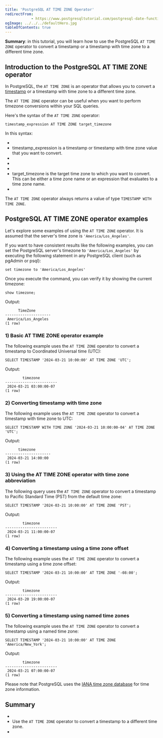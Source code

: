 ```yaml
---
title: 'PostgreSQL AT TIME ZONE Operator'
redirectFrom: 
            - https://www.postgresqltutorial.com/postgresql-date-functions/postgresql-at-time-zone/
ogImage: ../../../defaultHero.jpg
tableOfContents: true
---
```



**Summary**: in this tutorial, you will learn how to use the PostgreSQL `AT TIME ZONE` operator to convert a timestamp or a timestamp with time zone to a different time zone.





## Introduction to the PostgreSQL AT TIME ZONE operator





In PostgreSQL, the `AT TIME ZONE` is an operator that allows you to convert a [timestamp](/docs/postgresql/postgresql-timestamp) or a timestamp with time zone to a different time zone.





The `AT TIME ZONE` operator can be useful when you want to perform timezone conversions within your SQL queries.





Here's the syntax of the `AT TIME ZONE` operator:





```
timestamp_expression AT TIME ZONE target_timezone
```





In this syntax:





- 
- timestamp_expression is a timestamp or timestamp with time zone value that you want to convert.
- 
-
- 
- target_timezone is the target time zone to which you want to convert. This can be either a time zone name or an expression that evaluates to a time zone name.
- 





The `AT TIME ZONE` operator always returns a value of type `TIMESTAMP WITH TIME ZONE`.





## PostgreSQL AT TIME ZONE operator examples





Let's explore some examples of using the `AT TIME ZONE` operator. It is assumed that the server's time zone is `'America/Los_Angeles'`.





If you want to have consistent results like the following examples, you can set the PostgreSQL server's timezone to `'America/Los_Angeles'` by executing the following statement in any PostgreSQL client (such as pgAdmin or psql):





```
set timezone to 'America/Los_Angeles'
```





Once you execute the command, you can verify it by showing the current timezone:





```
show timezone;
```





Output:





```
      TimeZone
---------------------
 America/Los_Angeles
(1 row)
```





### 1) Basic AT TIME ZONE operator example





The following example uses the `AT TIME ZONE` operator to convert a timestamp to Coordinated Universal time (UTC):





```
SELECT TIMESTAMP '2024-03-21 10:00:00' AT TIME ZONE 'UTC';
```





Output:





```
        timezone
------------------------
 2024-03-21 03:00:00-07
(1 row)
```





### 2) Converting timestamp with time zone





The following example uses the `AT TIME ZONE` operator to convert a timestamp with time zone to UTC:





```
SELECT TIMESTAMP WITH TIME ZONE '2024-03-21 10:00:00-04' AT TIME ZONE 'UTC';
```





Output:





```
      timezone
---------------------
 2024-03-21 14:00:00
(1 row)
```





### 3) Using the AT TIME ZONE operator with time zone abbreviation





The following query uses the `AT TIME ZONE` operator to convert a timestamp to Pacific Standard Time (PST) from the default time zone:





```
SELECT TIMESTAMP '2024-03-21 10:00:00' AT TIME ZONE 'PST';
```





Output:





```
        timezone
------------------------
 2024-03-21 11:00:00-07
(1 row)
```





### 4) Converting a timestamp using a time zone offset





The following example uses the `AT TIME ZONE` operator to convert a timestamp using a time zone offset:





```
SELECT TIMESTAMP '2024-03-21 10:00:00' AT TIME ZONE '-08:00';
```





Output:





```
        timezone
------------------------
 2024-03-20 19:00:00-07
(1 row)
```





### 5) Converting a timestamp using named time zones





The following example uses the `AT TIME ZONE` operator to convert a timestamp using a named time zone:





```
SELECT TIMESTAMP '2024-03-21 10:00:00' AT TIME ZONE 'America/New_York';
```





Output:





```
        timezone
------------------------
 2024-03-21 07:00:00-07
(1 row)
```





Please note that PostgreSQL uses the [IANA time zone database](https://en.wikipedia.org/wiki/List_of_tz_database_time_zones) for time zone information.





## Summary





- 
- Use the `AT TIME ZONE` operator to convert a timestamp to a different time zone.
- 


